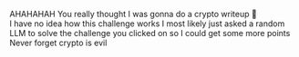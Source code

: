 AHAHAHAH You really thought I was gonna do a crypto writeup 🤣   
I have no idea how this challenge works I most likely just asked a random LLM to solve the challenge you clicked on so I could get some more points   
Never forget crypto is evil   
